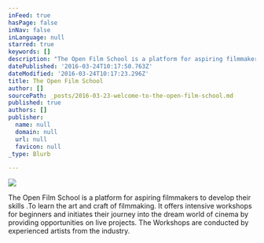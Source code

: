 ```yaml
---
inFeed: true
hasPage: false
inNav: false
inLanguage: null
starred: true
keywords: []
description: "The Open Film School is a platform for aspiring filmmakers to develop their skills .To learn the art and craft of filmmaking. \_It offers intensive workshops for beginners and initiates their journey into the dream world of cinema by providing opportunities on live projects. \_The Workshops are conducted by experienced artists from the industry.\_"
datePublished: '2016-03-24T10:17:50.763Z'
dateModified: '2016-03-24T10:17:23.296Z'
title: The Open Film School
author: []
sourcePath: _posts/2016-03-23-welcome-to-the-open-film-school.md
published: true
authors: []
publisher:
  name: null
  domain: null
  url: null
  favicon: null
_type: Blurb

---
```

![](https://the-grid-user-content.s3-us-west-2.amazonaws.com/ad219470-9648-4b4a-b5f3-79550900c6b8.jpg)

The Open Film School is a platform for aspiring filmmakers to develop their skills .To learn the art and craft of filmmaking.  It offers intensive workshops for beginners and initiates their journey into the dream world of cinema by providing opportunities on live projects.  The Workshops are conducted by experienced artists from the industry.